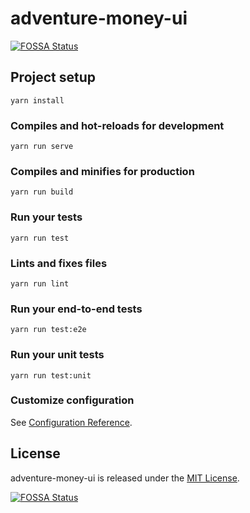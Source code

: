 # adventure-money-ui
[![FOSSA Status](https://app.fossa.com/api/projects/git%2Bgithub.com%2Fyetti%2Fadventure-money-ui.svg?type=shield)](https://app.fossa.com/projects/git%2Bgithub.com%2Fyetti%2Fadventure-money-ui?ref=badge_shield)

## Project setup
```
yarn install
```

### Compiles and hot-reloads for development
```
yarn run serve
```

### Compiles and minifies for production
```
yarn run build
```

### Run your tests
```
yarn run test
```

### Lints and fixes files
```
yarn run lint
```

### Run your end-to-end tests
```
yarn run test:e2e
```

### Run your unit tests
```
yarn run test:unit
```

### Customize configuration
See [Configuration Reference](https://cli.vuejs.org/config/).

## License

adventure-money-ui is released under the [MIT License](https://opensource.org/licenses/MIT).

[![FOSSA Status](https://app.fossa.com/api/projects/git%2Bgithub.com%2Fyetti%2Fadventure-money-ui.svg?type=large)](https://app.fossa.com/projects/git%2Bgithub.com%2Fyetti%2Fadventure-money-ui?ref=badge_large)

